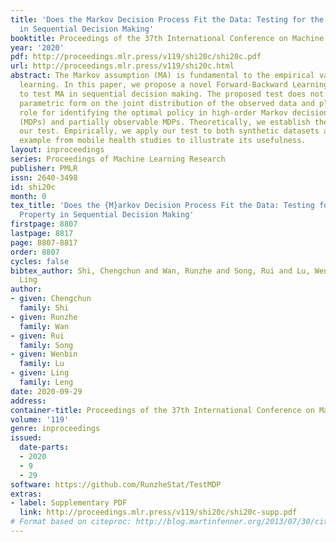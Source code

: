 ```yaml
---
title: 'Does the Markov Decision Process Fit the Data: Testing for the Markov Property
  in Sequential Decision Making'
booktitle: Proceedings of the 37th International Conference on Machine Learning
year: '2020'
pdf: http://proceedings.mlr.press/v119/shi20c/shi20c.pdf
url: http://proceedings.mlr.press/v119/shi20c.html
abstract: The Markov assumption (MA) is fundamental to the empirical validity of reinforcement
  learning. In this paper, we propose a novel Forward-Backward Learning procedure
  to test MA in sequential decision making. The proposed test does not assume any
  parametric form on the joint distribution of the observed data and plays an important
  role for identifying the optimal policy in high-order Markov decision processes
  (MDPs) and partially observable MDPs. Theoretically, we establish the validity of
  our test. Empirically, we apply our test to both synthetic datasets and a real data
  example from mobile health studies to illustrate its usefulness.
layout: inproceedings
series: Proceedings of Machine Learning Research
publisher: PMLR
issn: 2640-3498
id: shi20c
month: 0
tex_title: 'Does the {M}arkov Decision Process Fit the Data: Testing for the {M}arkov
  Property in Sequential Decision Making'
firstpage: 8807
lastpage: 8817
page: 8807-8817
order: 8807
cycles: false
bibtex_author: Shi, Chengchun and Wan, Runzhe and Song, Rui and Lu, Wenbin and Leng,
  Ling
author:
- given: Chengchun
  family: Shi
- given: Runzhe
  family: Wan
- given: Rui
  family: Song
- given: Wenbin
  family: Lu
- given: Ling
  family: Leng
date: 2020-09-29
address: 
container-title: Proceedings of the 37th International Conference on Machine Learning
volume: '119'
genre: inproceedings
issued:
  date-parts:
  - 2020
  - 9
  - 29
software: https://github.com/RunzheStat/TestMDP
extras:
- label: Supplementary PDF
  link: http://proceedings.mlr.press/v119/shi20c/shi20c-supp.pdf
# Format based on citeproc: http://blog.martinfenner.org/2013/07/30/citeproc-yaml-for-bibliographies/
---
```

